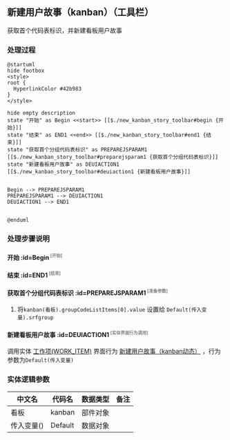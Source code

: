 ## 新建用户故事（kanban）（工具栏） <!-- {docsify-ignore-all} -->

   获取首个代码表标识，并新建看板用户故事

### 处理过程

```plantuml
@startuml
hide footbox
<style>
root {
  HyperlinkColor #42b983
}
</style>

hide empty description
state "开始" as Begin <<start>> [[$./new_kanban_story_toolbar#begin {开始}]]
state "结束" as END1 <<end>> [[$./new_kanban_story_toolbar#end1 {结束}]]
state "获取首个分组代码表标识" as PREPAREJSPARAM1  [[$./new_kanban_story_toolbar#preparejsparam1 {获取首个分组代码表标识}]]
state "新建看板用户故事" as DEUIACTION1  [[$./new_kanban_story_toolbar#deuiaction1 {新建看板用户故事}]]


Begin --> PREPAREJSPARAM1
PREPAREJSPARAM1 --> DEUIACTION1
DEUIACTION1 --> END1


@enduml
```


### 处理步骤说明

#### 开始 :id=Begin<sup class="footnote-symbol"> <font color=gray size=1>[开始]</font></sup>




#### 结束 :id=END1<sup class="footnote-symbol"> <font color=gray size=1>[结束]</font></sup>




#### 获取首个分组代码表标识 :id=PREPAREJSPARAM1<sup class="footnote-symbol"> <font color=gray size=1>[准备参数]</font></sup>



1. 将`kanban(看板).groupCodeListItems[0].value` 设置给  `Default(传入变量).srfgroup`

#### 新建看板用户故事 :id=DEUIACTION1<sup class="footnote-symbol"> <font color=gray size=1>[实体界面行为调用]</font></sup>



调用实体 [工作项(WORK_ITEM)](module/ProjMgmt/work_item.md) 界面行为 [新建用户故事（kanban动态）](module/ProjMgmt/work_item#界面行为) ，行为参数为`Default(传入变量)`



### 实体逻辑参数

|    中文名   |    代码名    |  数据类型      |备注 |
| --------| --------| --------  | --------   |
|看板|kanban|部件对象||
|传入变量(<i class="fa fa-check"/></i>)|Default|数据对象||
